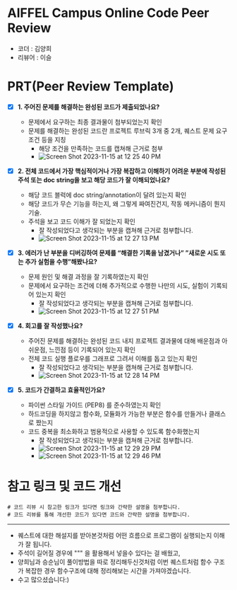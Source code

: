 # AIFFEL Campus Online Code Peer Review 
- 코더 : 김양희
- 리뷰어 : 이슬

# PRT(Peer Review Template)
- [x]  **1. 주어진 문제를 해결하는 완성된 코드가 제출되었나요?**
    - 문제에서 요구하는 최종 결과물이 첨부되었는지 확인
    - 문제를 해결하는 완성된 코드란 프로젝트 루브릭 3개 중 2개, 
    퀘스트 문제 요구조건 등을 지칭
        - 해당 조건을 만족하는 코드를 캡쳐해 근거로 첨부
        - ![Screen Shot 2023-11-15 at 12 25 40 PM](https://github.com/seulwithlove/aiffel_yanghee_repo/assets/140625136/7a850d9d-462c-405b-9707-d599ef962711)
          

    
- [x]  **2. 전체 코드에서 가장 핵심적이거나 가장 복잡하고 이해하기 어려운 부분에 작성된 
주석 또는 doc string을 보고 해당 코드가 잘 이해되었나요?**
    - 해당 코드 블럭에 doc string/annotation이 달려 있는지 확인
    - 해당 코드가 무슨 기능을 하는지, 왜 그렇게 짜여진건지, 작동 메커니즘이 뭔지 기술.
    - 주석을 보고 코드 이해가 잘 되었는지 확인
        - 잘 작성되었다고 생각되는 부분을 캡쳐해 근거로 첨부합니다.
        - ![Screen Shot 2023-11-15 at 12 27 13 PM](https://github.com/seulwithlove/aiffel_yanghee_repo/assets/140625136/156a5e3e-31ba-4aa0-a942-4a0c10fbc4d6)

        
- [x]  **3. 에러가 난 부분을 디버깅하여 문제를 “해결한 기록을 남겼거나” 
”새로운 시도 또는 추가 실험을 수행”해봤나요?**
    - 문제 원인 및 해결 과정을 잘 기록하였는지 확인
    - 문제에서 요구하는 조건에 더해 추가적으로 수행한 나만의 시도, 
    실험이 기록되어 있는지 확인
        - 잘 작성되었다고 생각되는 부분을 캡쳐해 근거로 첨부합니다.
        - ![Screen Shot 2023-11-15 at 12 27 51 PM](https://github.com/seulwithlove/aiffel_yanghee_repo/assets/140625136/3ff45761-de35-4818-8cd3-7eebe387f4f1)

- [x]  **4. 회고를 잘 작성했나요?**
    - 주어진 문제를 해결하는 완성된 코드 내지 프로젝트 결과물에 대해
    배운점과 아쉬운점, 느낀점 등이 기록되어 있는지 확인
    - 전체 코드 실행 플로우를 그래프로 그려서 이해를 돕고 있는지 확인
        - 잘 작성되었다고 생각되는 부분을 캡쳐해 근거로 첨부합니다.
        - ![Screen Shot 2023-11-15 at 12 28 14 PM](https://github.com/seulwithlove/aiffel_yanghee_repo/assets/140625136/9f2493dd-0228-46d1-b39c-8d46ef6f5983)

        
- [x]  **5. 코드가 간결하고 효율적인가요?**
    - 파이썬 스타일 가이드 (PEP8) 를 준수하였는지 확인
    - 하드코딩을 하지않고 함수화, 모듈화가 가능한 부분은 함수를 만들거나 클래스로 짰는지
    - 코드 중복을 최소화하고 범용적으로 사용할 수 있도록 함수화했는지
        - 잘 작성되었다고 생각되는 부분을 캡쳐해 근거로 첨부합니다.
        - ![Screen Shot 2023-11-15 at 12 29 29 PM](https://github.com/seulwithlove/aiffel_yanghee_repo/assets/140625136/3c0679c1-6888-44e1-afa2-aa3485c4341f)
        - ![Screen Shot 2023-11-15 at 12 29 46 PM](https://github.com/seulwithlove/aiffel_yanghee_repo/assets/140625136/c77454c6-e2c7-4387-a4ea-426ec618e974)



# 참고 링크 및 코드 개선
```
# 코드 리뷰 시 참고한 링크가 있다면 링크와 간략한 설명을 첨부합니다.
# 코드 리뷰를 통해 개선한 코드가 있다면 코드와 간략한 설명을 첨부합니다.
```
---
- 퀘스트에 대한 해설지를 받아본것처럼 어떤 흐름으로 프로그램이 실행되는지 이해가 잘 됩니다.   
- 주석이 길어질 경우에 """ 을 활용해서 넣을수 있다는 걸 배웠고,   
- 양희님과 승순님이 풀이방법을 따로 정리해두신것처럼 이번 퀘스트처럼 함수 구조가 복잡한 경우 함수구조에 대해 정리해보는 시간을 가져야겠습니다.
- 수고 많으셨습니다:)

